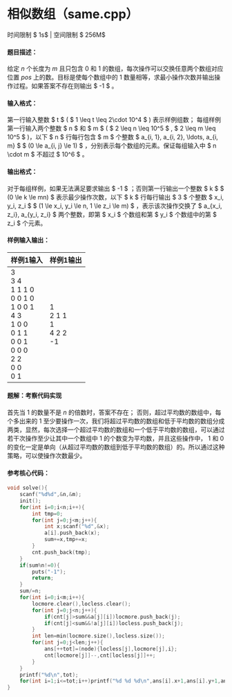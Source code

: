
# 相似数组（same.cpp）
时间限制 $ 1s$   |   空间限制 $ 256M$

#### 题目描述：

给定 $n$ 个长度为 $m$ 且只包含 $0$ 和 $1$ 的数组，每次操作可以交换任意两个数组对应位置 $pos$ 上的数。目标是使每个数组中的 $1$ 数量相等，求最小操作次数并输出操作过程。如果答案不存在则输出 $ -1 $ 。

#### 输入格式：

第一行输入整数 $ t $ ( $ 1 \leq t \leq 2\cdot 10^4 $ ) 表示样例组数；
每组样例第一行输入两个整数 $ n $ 和 $ m $ ( $ 2 \leq n \leq 10^5 $ , $ 2 \leq m \leq 10^5 $ )，以下 $ n $ 行每行包含 $ m $ 个整数 $ a_{i, 1}, a_{i, 2}, \ldots, a_{i, m} $ $ (0 \le a_{i, j} \le 1) $ ，分别表示每个数组的元素。保证每组输入中 $ n \cdot m $ 不超过 $ 10^6 $ 。

#### 输出格式：

对于每组样例，如果无法满足要求输出 $ -1 $ ；否则第一行输出一个整数 $ k $ $ (0 \le k \le mn) $ 表示最少操作次数，以下 $ k $ 行每行输出 $ 3 $ 个整数 $ x_i, y_i, z_i $ $ (1 \le x_i, y_i \le n, 1 \le z_i \le m) $ ，表示该次操作交换了 $ a_{x_i, z_i}, a_{y_i, z_i} $ 两个整数，即第 $ x_i $ 个数组和第 $ y_i $ 个数组中的第 $ z_i $ 个元素。

#### 样例输入输出：

| 样例1输入                                                    | 样例1输出                          |
| ------------------------------------------------------------ | ---------------------------------- |
| 3<br/>3 4<br/>1 1 1 0<br/>0 0 1 0<br/>1 0 0 1<br/>4 3<br/>1 0 0<br/>0 1 1<br/>0 0 1<br/>0 0 0<br/>2 2<br/>0 0<br/>0 1 | 1<br/>2 1 1<br/>1<br/>4 2 2<br/>-1 |

<div STYLE="page-break-after: always;"/>

#### 题解：考察代码实现
首先当 $1$ 的数量不是 $n$ 的倍数时，答案不存在；
否则，超过平均数的数组中，每个多出来的 $1$ 至少要操作一次，我们将超过平均数的数组和低于平均数的数组分成两类，显然，每次选择一个超过平均数的数组和一个低于平均数的数组，可以通过若干次操作至少让其中一个数组中 $1$ 的个数变为平均数，并且这些操作中， $1$ 和  $0$ 的变化一定是单向（从超过平均数的数组到低于平均数的数组）的。所以通过这种策略，可以使操作次数最少。

#### 参考核心代码：

```c++
void solve(){
    scanf("%d%d",&n,&m);
    init();
    for(int i=0;i<n;i++){
        int tmp=0;
        for(int j=0;j<m;j++){
            int x;scanf("%d",&x);
            a[i].push_back(x);
            sum+=x,tmp+=x;
        }
        cnt.push_back(tmp);
    }
    if(sum%n!=0){
        puts("-1");
        return;
    }
    sum/=n;
    for(int i=0;i<m;i++){
        locmore.clear(),locless.clear();
        for(int j=0;j<n;j++){
            if(cnt[j]>sum&&a[j][i])locmore.push_back(j);
            if(cnt[j]<sum&&!a[j][i])locless.push_back(j);
        }
        int len=min(locmore.size(),locless.size());
        for(int j=0;j<len;j++){
            ans[++tot]=(node){locless[j],locmore[j],i};
            cnt[locmore[j]]--,cnt[locless[j]]++;
        }
    }
    printf("%d\n",tot);
    for(int i=1;i<=tot;i++)printf("%d %d %d\n",ans[i].x+1,ans[i].y+1,ans[i].z+1);
}
 
```

